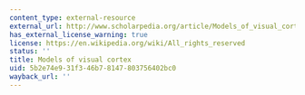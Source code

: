 ```yaml
---
content_type: external-resource
external_url: http://www.scholarpedia.org/article/Models_of_visual_cortex
has_external_license_warning: true
license: https://en.wikipedia.org/wiki/All_rights_reserved
status: ''
title: Models of visual cortex
uid: 5b2e74e9-31f3-46b7-8147-803756402bc0
wayback_url: ''
---
```

